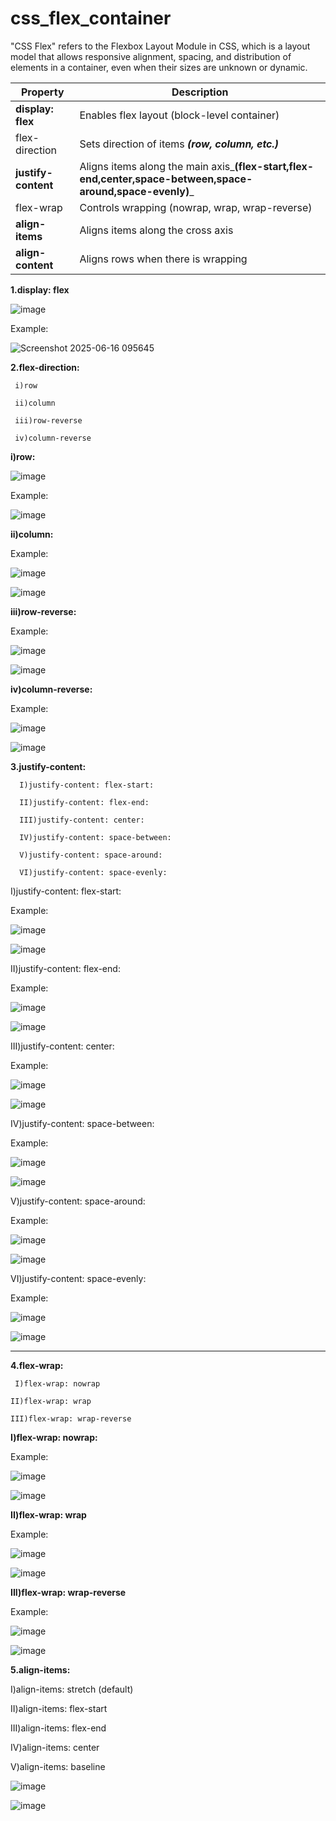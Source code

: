 # css_flex_container
"CSS Flex" refers to the Flexbox Layout Module in CSS, which is a layout model that allows responsive alignment, spacing, and distribution of elements in a container, even when their sizes are unknown or dynamic.

|  Property |Description   |    
|---|---|
| **display: flex**  |  Enables flex layout (block-level container) |     
| flex-direction |  Sets direction of items _**(row, column, etc.)**_ |     
| **justify-content**       |    Aligns items along the main axis_**(flex-start,flex-end,center,space-between,space-around,space-evenly)**_ |
|flex-wrap  |  Controls wrapping (nowrap, wrap, wrap-reverse) |    
|**align-items** |	Aligns items along the cross axis|
|**align-content**|Aligns rows when there is wrapping|

**1.display: flex**


![image](https://github.com/user-attachments/assets/03259ebc-bda0-40f1-98a2-4792f53563a3)

Example:


![Screenshot 2025-06-16 095645](https://github.com/user-attachments/assets/c8534fd2-566d-44c5-bbe8-18ab29d52cbd)

**2.flex-direction:**
  
     i)row
  
     ii)column
  
     iii)row-reverse
  
     iv)column-reverse

 
 **i)row:**
 
 ![image](https://github.com/user-attachments/assets/ce71df8e-a5f7-4e45-b370-ad44fd51537e)

 Example:

 ![image](https://github.com/user-attachments/assets/8cb806d7-7076-426c-aa31-aa11288aedf2)

 **ii)column:**
 
 Example:
 
 ![image](https://github.com/user-attachments/assets/fbb2da71-a1ff-4dd5-8a7c-f0d4ed363e37)

  ![image](https://github.com/user-attachments/assets/877e1776-4e19-436b-bc70-3d4d5ce22788)


  **iii)row-reverse:**

  Example:

  ![image](https://github.com/user-attachments/assets/a08cf370-c415-413e-8f59-c3994a95b997)

  ![image](https://github.com/user-attachments/assets/c2a77052-2d6a-46b1-b617-3b0f9b1aa644)

  **iv)column-reverse:**

  Example:

  ![image](https://github.com/user-attachments/assets/606371a8-86f7-4d03-97d0-0e7b14fa2c9c)

  ![image](https://github.com/user-attachments/assets/254ba90c-26fd-418e-8054-8d2c92a83125)



  **3.justify-content:**
      
      I)justify-content: flex-start:
      
      II)justify-content: flex-end:
      
      III)justify-content: center:
      
      IV)justify-content: space-between:
     
      V)justify-content: space-around:
      
      VI)justify-content: space-evenly:

 I)justify-content: flex-start:

 Example:

 ![image](https://github.com/user-attachments/assets/4042a9fd-7ec1-422f-bd03-3466f5e953a3)

 ![image](https://github.com/user-attachments/assets/c92c0910-b157-4868-be74-8b087c25b3df)




 II)justify-content: flex-end:

 Example:

 ![image](https://github.com/user-attachments/assets/c469f86e-9e60-4e09-8653-25408c1e0453)

 ![image](https://github.com/user-attachments/assets/a979dcb0-383a-40c2-93a3-800f610402c9)



 III)justify-content: center:
 
 Example:

 ![image](https://github.com/user-attachments/assets/32002534-5947-46e6-b3fe-acb782759536)

 ![image](https://github.com/user-attachments/assets/40995549-fb71-4d23-ad05-ad9cd4089279)




 IV)justify-content: space-between:

 Example:

 ![image](https://github.com/user-attachments/assets/9bcd7bab-ef2d-44cc-b167-9a3c15a8e22f)

 ![image](https://github.com/user-attachments/assets/db33f8fa-05cc-4c3c-9e09-11bdbfaa3823)



 V)justify-content: space-around:

 Example:

 ![image](https://github.com/user-attachments/assets/613cb155-a615-4b4c-bc79-525e07a303c2)

 ![image](https://github.com/user-attachments/assets/78fcccba-1f15-4d93-84de-6e3ee83636d1)




 VI)justify-content: space-evenly:

 Example:

 ![image](https://github.com/user-attachments/assets/c4699933-5947-423f-9e73-28af9c45e80e)

 ![image](https://github.com/user-attachments/assets/095d193b-9222-41b3-8318-be2bd21f19ea)

---
**4.flex-wrap:**
   
     I)flex-wrap: nowrap
   
    II)flex-wrap: wrap
   
    III)flex-wrap: wrap-reverse

**I)flex-wrap: nowrap:**

Example:

![image](https://github.com/user-attachments/assets/ab40b22a-7d1d-44fb-add4-9908e2e09123)

![image](https://github.com/user-attachments/assets/062fc784-f8a0-42f8-87ab-5a970f56e05c)


**II)flex-wrap: wrap**

Example:

![image](https://github.com/user-attachments/assets/8a241a6b-fbd4-4a03-9bde-882cb7e52e7c)

![image](https://github.com/user-attachments/assets/b87156a7-742f-44fa-a374-285b18223247)




**III)flex-wrap: wrap-reverse**

Example:

![image](https://github.com/user-attachments/assets/a4dd8b8f-6bc5-43fb-a042-b8f26ea314a2)

![image](https://github.com/user-attachments/assets/d40c47a4-e7c5-464b-9742-889350bcf92a)






**5.align-items:**
   
   I)align-items: stretch (default)
   
   II)align-items: flex-start
   
   III)align-items: flex-end

   IV)align-items: center

   V)align-items: baseline

   ![image](https://github.com/user-attachments/assets/b33bebe3-a713-4efd-956b-01150cd9b20f)

   ![image](https://github.com/user-attachments/assets/6a173994-fb78-4364-9429-feee7e16ebde)


   

 





 





 
